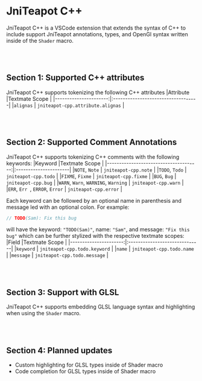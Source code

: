 # JniTeapot C++

JniTeapot C++ is a VSCode extension that extends the syntax of C++ to include support JniTeapot annotations, types, and OpenGl syntax written inside of the `Shader` macro.

<br><br>

## Section 1: Supported C++ attributes
JniTeapot C++ supports tokenizing the following C++ attributes
|Attribute              |Textmate Scope                      |
|----------------------:|:-----------------------------------|
|`alignas`              | `jniteapot-cpp.attribute.alignas`  |

<br><br>

## Section 2: Supported Comment Annotations
JniTeapot C++ supports tokenizing C++ comments with the following keywords:
|Keyword                                |Textmate Scope         |
|--------------------------------------:|:----------------------|
|`NOTE`, `Note`                         | `jniteapot-cpp.note`  |
|`TODO`, `Todo`                         | `jniteapot-cpp.todo`  |
|`FIXME`, `Fixme`                       | `jniteapot-cpp.fixme` |
|`BUG`, `Bug`                           | `jniteapot-cpp.bug`   |
|`WARN`, `Warn`, `WARNING`, `Warning`   | `jniteapot-cpp.warn`  |
|`ERR`, `Err `, `ERROR`, `Error`        | `jniteapot-cpp.error` |

Each keyword can be followed by an optional name in parenthesis and message led with an optional colon.
For example:
```C++
// TODO(Sam): Fix this bug
```
will have the keyword: `"TODO(Sam)"`, name: `"Sam"`, and message: `"Fix this bug"` which can be further stylized with the respective textmate scopes:
|Field                  |Textmate Scope                 |
|----------------------:|:------------------------------|
|`keyword`              | `jniteapot-cpp.todo.keyword`  |
|`name`                 | `jniteapot-cpp.todo.name`     |
|`message`              | `jniteapot-cpp.todo.message`  |


<br><br>


## Section 3: Support with GLSL
JniTeapot C++ supports embedding GLSL language syntax and highlighting when using the `Shader` macro.

<br><br>


## Section 4: Planned updates
- Custom highlighting for GLSL types inside of Shader macro
- Code completion for GLSL types inside of Shader macro

<br><br>

